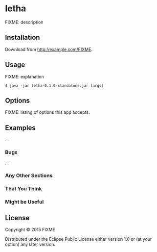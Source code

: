 # letha

FIXME: description

## Installation

Download from http://example.com/FIXME.

## Usage

FIXME: explanation

    $ java -jar letha-0.1.0-standalone.jar [args]

## Options

FIXME: listing of options this app accepts.

## Examples

...

### Bugs

...

### Any Other Sections
### That You Think
### Might be Useful

## License

Copyright © 2015 FIXME

Distributed under the Eclipse Public License either version 1.0 or (at
your option) any later version.
